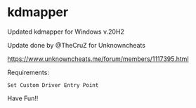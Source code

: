 # kdmapper

Updated kdmapper for Windows v.20H2

Update done by @TheCruZ for Unknowncheats

https://www.unknowncheats.me/forum/members/1117395.html

Requirements:

    Set Custom Driver Entry Point

Have Fun!!
